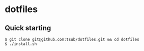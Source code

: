 # dotfiles

## Quick starting

```
$ git clone git@github.com:tsub/dotfiles.git && cd dotfiles
$ ./install.sh
```
